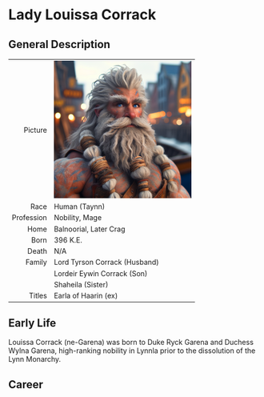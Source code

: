 # Lady Louissa Corrack

## General Description
| | |
|-------------:|:--------------------|
| Picture      | <img src="./images/characters/torin.png" alt="Lady Louissa Corrack" width="275"/> |
| Race         | Human (Taynn)                        |
| Profession   | Nobility, Mage                       |
| Home         | Balnoorial, Later Crag               |
| Born         | 396 K.E.                             |
| Death        | N/A                                  |
| Family       | Lord Tyrson Corrack (Husband)        |
|              | Lordeir Eywin Corrack (Son)          |
|              | Shaheila (Sister)                    |
| Titles       | Earla of Haarin (ex)                 |

## Early Life

Louissa Corrack (ne-Garena) was born to Duke Ryck Garena and Duchess Wylna Garena, high-ranking nobility in Lynnla prior to the dissolution of the Lynn Monarchy.

## Career
